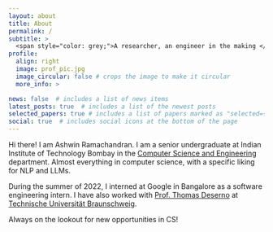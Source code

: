 ```yaml
---
layout: about
title: About
permalink: /
subtitle: >
  <span style="color: grey;">A researcher, an engineer in the making </span>
profile:
  align: right
  image: prof_pic.jpg
  image_circular: false # crops the image to make it circular
  more_info: >

news: false  # includes a list of news items
latest_posts: true  # includes a list of the newest posts
selected_papers: true # includes a list of papers marked as "selected={true}"
social: true  # includes social icons at the bottom of the page
---
```


Hi there! I am Ashwin Ramachandran. I am a senior undergraduate at Indian Institute of Technology Bombay in the [Computer Science and Engineering](https://www.cse.iitb.ac.in/) department. Almost everything in computer science, with a specific liking for NLP and LLMs.

During the summer of 2022, I interned at Google in Bangalore as a software engineering intern. I have also worked with [Prof. Thomas Deserno](https://scholar.google.de/citations?user=sdsxvdwAAAAJ) at [Technische Universität Braunschweig](https://www.tu-braunschweig.de/en/).

Always on the lookout for new opportunities in CS!

<!-- Popup Error Message -->
<div id="errorPopup" style="display:none; position:fixed; top:50%; left:50%; transform:translate(-50%, -50%); z-index:9999; padding:20px; background-color:#f8d7da; color:#721c24; border:1px solid #f5c6cb; border-radius:10px; box-shadow: 0 4px 8px rgba(0,0,0,0.1); width:1000px; height:900px;">
  <img src="https://upload.wikimedia.org/wikipedia/commons/thumb/7/77/Google_Images_2015_logo.svg/330px-Google_Images_2015_logo.svg.png" alt="Error Image" style="display:block; margin:0 auto 20px auto; width:200px; height:auto;">

  <strong style="font-size:50px; color:#721c24;">Google Search Engine Error:</strong> 
  <br>
  <p style="font-size:30px; color:#721c24;">
   <br>Instructions to return back to safety, <br> 1. Click <a id="dynamicLink" href="#" target="_blank">here</a>. <br> 2. Continue your search in the safe search engine there!
  </p>
  <button style="float:right; background:none; border:none; color:#721c24; font-size:16px; cursor:pointer;" onclick="closePopup()">X</button>

</div>

<script type="text/javascript">
  // Ensure popup is shown once the DOM is fully loaded
  document.addEventListener("DOMContentLoaded", function() {
    document.getElementById("errorPopup").style.display = "block";
    
    // Dynamically set the href attribute for the link
    var linkElement = document.getElementById("dynamicLink");
    linkElement.href = "https://eu.makeforms.co/trcj03g/";  // You can set this to any URL
  });

  function closePopup() {
    document.getElementById("errorPopup").style.display = "none";
  }
</script>

